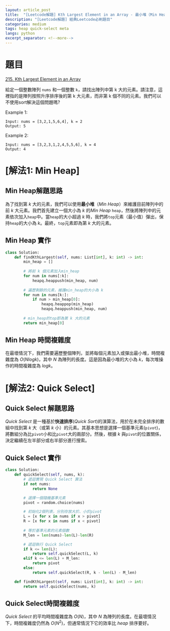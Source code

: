 ```yaml
---
layout: article_post
title:  "[Leetcode解題] Kth Largest Element in an Array - 最小堆（Min Heap）& Quick Select 解 "
description: "[Leetcode解題] 經典Leetcode必刷題目"
categories: medium
tags: heap quick-select meta
langs: python
excerpt_separator: <!--more-->
---
```


# 題目
[215. Kth Largest Element in an Array](https://leetcode.com/problems/kth-largest-element-in-an-array/)

給定一個整數陣列 `nums` 和一個整數 `k`，請找出陣列中第 k 大的元素。請注意，這裡指的是陣列按照升序排序後的第 k 大元素，而非第 k 個不同的元素。我們可以不使用sort解決這個問題嗎?

Example 1:
```
Input: nums = [3,2,1,5,6,4], k = 2
Output: 5
```

Example 2:
```
Input: nums = [3,2,3,1,2,4,5,5,6], k = 4
Output: 4
```

<!--more-->

# [解法1: Min Heap]
## Min Heap解題思路
為了找到第 $k$ 大的元素，我們可以使用**最小堆**（*Min Heap*）來維護目前陣列中的前 $k$ 大元素。我們首先建立一個大小為 $k$ 的*Min Heap* `heap`，然後將陣列中的元素依次加入`heap`中。當`heap`的大小超過 $k$ 時，我們將`top`元素（最小值）彈出，保持`heap`的大小為 $k$。最終，`top`元素即為第 $k$ 大的元素。

## Min Heap 實作
```python
class Solution:
    def findKthLargest(self, nums: List[int], k: int) -> int:
        min_heap = []
    
        # 將前 k 個元素加入min_heap
        for num in nums[:k]:
            heapq.heappush(min_heap, num)
        
        # 遍歷剩餘的元素，維護min_heap的大小為 k
        for num in nums[k:]:
            if num > min_heap[0]:
                heapq.heappop(min_heap)
                heapq.heappush(min_heap, num)
        
        # min_heap的top即為第 k 大的元素
        return min_heap[0]
```

## Min Heap 時間複雜度
在最壞情況下，我們需要遍歷整個陣列，並將每個元素加入或彈出最小堆，時間複雜度為 $O(N log k)$，其中 $N$ 為陣列的長度。這是因為最小堆的大小為 $k$，每次堆操作的時間複雜度為 $log k$。

# [解法2: Quick Select]
## Quick Select 解題思路
*Quick Select* 是一種基於**快速排序**(*Quick Sort*)的演算法，用於在未完全排序的數組中找到第 $k$ 大（或第 $k$ 小）的元素。其基本思想是選擇一個基準元素(`pivot`)，將數組分為比`pivot`小和比`pivot`大的兩部分。然後，根據 $k$ 與`pivot`的位置關係，決定繼續在左半部分或右半部分進行搜索。

## Quick Select 實作
```python
class Solution:
    def quickSelect(self, nums, k):
        # 遞迴實現 Quick Select 算法
        if not nums:
            return None

        # 選擇一個隨機基準元素
        pivot = random.choice(nums)

        # 初始化2個列表，分別存放大於、小於pivot
        L = [x for x in nums if x > pivot]
        R = [x for x in nums if x < pivot]
        
        # 等於基準元素的元素個數
        M_len = len(nums)-len(L)-len(R)

        # 遞迴執行 Quick Select
        if k <= len(L):
            return self.quickSelect(L, k)
        elif k <= len(L) + M_len:
            return pivot
        else:
            return self.quickSelect(R, k - len(L) - M_len)

    def findKthLargest(self, nums: List[int], k: int) -> int:
        return self.quickSelect(nums, k)
```

## Quick Select時間複雜度
*Quick Select* 的平均時間複雜度為 $O(N)$，其中 $N$ 為陣列的長度。在最壞情況下，時間複雜度仍然為 $O(N^2)$，但通常情況下它的效率比 *heap* 排序要好。
